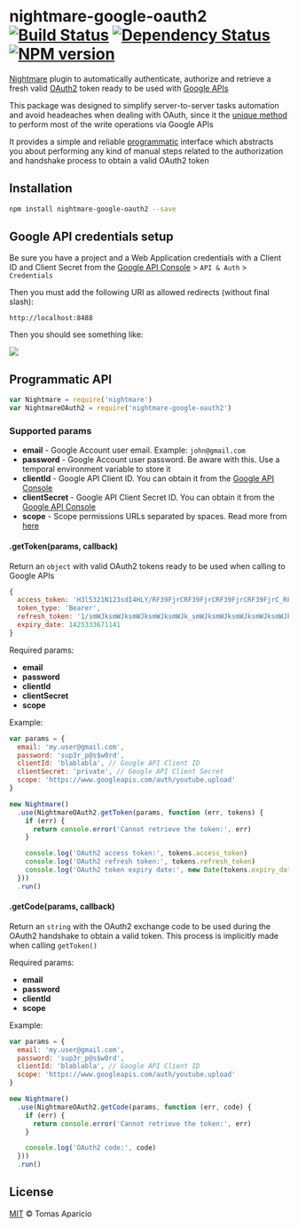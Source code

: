 # nightmare-google-oauth2 [![Build Status](https://api.travis-ci.org/h2non/nightmare-google-oauth2.svg?branch=master)][travis] [![Dependency Status](https://gemnasium.com/h2non/nightmare-google-oauth2.png)][gemnasium] [![NPM version](https://badge.fury.io/js/nightmare-google-oauth2.png)][npm]

[Nightmare](http://github.com/segmentio/nightmare) plugin to automatically authenticate, authorize and retrieve a fresh valid [OAuth2](https://developers.google.com/accounts/docs/OAuth2WebServer) token ready to be used with [Google APIs](https://developers.google.com/apis-explorer)

This package was designed to simplify server-to-server tasks automation and avoid headeaches when dealing with OAuth, 
since it the [unique method](https://developers.google.com/youtube/v3/guides/authentication#OAuth2_Flows) to perform most of the write operations via Google APIs

It provides a simple and reliable [programmatic](#programmatic-api) interface which abstracts you about performing any kind of manual steps related to the authorization and handshake process to obtain a valid OAuth2 token

## Installation

```bash
npm install nightmare-google-oauth2 --save
```

## Google API credentials setup

Be sure you have a project and a Web Application credentials with a Client ID and Client Secret 
from the [Google API Console][console] > `API & Auth` > `Credentials`

Then you must add the following URI as allowed redirects (without final slash):
```
http://localhost:8488
```

Then you should see something like:

<img src="http://oi59.tinypic.com/2w3udmd.jpg" />

## Programmatic API

```js
var Nightmare = require('nightmare')
var NightmareOAuth2 = require('nightmare-google-oauth2')
```

### Supported params

- **email** - Google Account user email. Example: `john@gmail.com`
- **password** - Google Account user password. Be aware with this. Use a temporal environment variable to store it
- **clientId** - Google API Client ID. You can obtain it from the [Google API Console][console]
- **clientSecret** - Google API Client Secret ID. You can obtain it from the [Google API Console][console]
- **scope** - Scope permissions URLs separated by spaces. Read more from [here](https://developers.google.com/discovery/v1/using#discovery-doc-methods-scopes)

#### .getToken(params, callback)

Return an `object` with valid OAuth2 tokens ready to be used when calling to Google APIs

```js
{ 
  access_token: 'H3l5321N123sdI4HLY/RF39FjrCRF39FjrCRF39FjrCRF39FjrC_RF39FjrCRF39FjrC',
  token_type: 'Bearer',
  refresh_token: '1/smWJksmWJksmWJksmWJksmWJk_smWJksmWJksmWJksmWJksmWJk',
  expiry_date: 1425333671141 
}
```

Required params:

- **email**
- **password**
- **clientId**
- **clientSecret**
- **scope**

Example:
```js
var params = {
  email: 'my.user@gmail.com',
  password: 'sup3r_p@s$w0rd',
  clientId: 'blablabla', // Google API Client ID
  clientSecret: 'private', // Google API Client Secret
  scope: 'https://www.googleapis.com/auth/youtube.upload'
}

new Nightmare()
  .use(NightmareOAuth2.getToken(params, function (err, tokens) {
    if (err) {
      return console.error('Cannot retrieve the token:', err)
    }

    console.log('OAuth2 access token:', tokens.access_token)
    console.log('OAuth2 refresh token:', tokens.refresh_token)
    console.log('OAuth2 token expiry date:', new Date(tokens.expiry_date))
  }))
  .run()
```

#### .getCode(params, callback)

Return an `string` with the OAuth2 exchange code to be used during the OAuth2 handshake to obtain a valid token.
This process is implicitly made when calling `getToken()`

Required params:

- **email**
- **password**
- **clientId**
- **scope**

Example:
```js
var params = {
  email: 'my.user@gmail.com',
  password: 'sup3r_p@s$w0rd',
  clientId: 'blablabla', // Google API Client ID
  scope: 'https://www.googleapis.com/auth/youtube.upload'
}

new Nightmare()
  .use(NightmareOAuth2.getCode(params, function (err, code) {
    if (err) {
      return console.error('Cannot retrieve the token:', err)
    }

    console.log('OAuth2 code:', code)
  }))
  .run()
```

## License 

[MIT](http://opensource.org/licenses/MIT) © Tomas Aparicio

[console]: https://code.google.com/apis/console
[travis]: https://travis-ci.org/h2non/nightmare-google-oauth2
[gemnasium]: https://gemnasium.com/h2non/nightmare-google-oauth2
[npm]: http://npmjs.org/package/nightmare-google-oauth2
